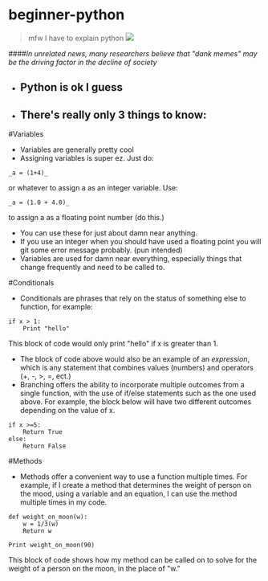 # beginner-python

>mfw I have to explain python ![](http://i0.kym-cdn.com/entries/icons/original/000/018/433/eaZrosc.png)

####_In unrelated news, many researchers believe that "dank memes" may be the driving factor in the decline of society_

* ## **Python** is ok I guess
* ## There's really only 3 things to know:

#Variables
* Variables are generally pretty cool
* Assigning variables is super ez. Just do:
```
_a = (1+4)_
```
or whatever to assign a as an integer variable.
Use:
```
_a = (1.0 + 4.0)_
```
 to assign a as a floating point number (do this.)
* You can use these for just about damn near anything.
* If you use an integer when you should have used a floating point you will git some error message probably. (pun intended)
* Variables are used for damn near everything, especially things that change frequently and need to be called to.

#Conditionals
* Conditionals are phrases that rely on the status of something else to function, for example:
```
if x > 1:
    Print "hello"
```
This block of code would only print "hello" if x is greater than 1.
* The block of code above would also be an example of an _expression_, which is any statement that combines values (numbers) and operators (+, -, >, =, ect.)
* Branching offers the ability to incorporate multiple outcomes from a single function, with the use of if/else statements such as the one used above.  For example, the block below will have two different outcomes depending on the value of x.

```
if x >=5:
    Return True
else:
    Return False
```
#Methods
* Methods offer a convenient way to use a function multiple times.  For example, if I create a method that determines the weight of person on the mood, using a variable and an equation, I can use the method multiple times in my code.
```
def weight_on_moon(w):
    w = 1/3(w)
    Return w    

Print weight_on_moon(90)
```
This block of code shows how my method can be called on to solve for the weight of a person on the moon, in the place of "w."
